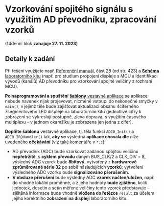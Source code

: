 # Vzorkování spojitého signálu s využitím AD převodníku, zpracování vzorků #

(14denní blok **zahajuje 27. 11. 2023**)

## Detaily k zadání ##

Při řešení využijete např. [Referenční manuál](https://moodle.vut.cz/pluginfile.php/707397/mod_label/intro/KL05P48M48SF1RM.pdf), část 28 (od str. 423) a [**Schéma** laboratorního kitu](https://moodle.vut.cz/pluginfile.php/707397/mod_label/intro/arm_kit.pdf) (např. pro studium propojení displeje s MCU a identifikaci vývodů (kanálů) AD převodníku pro vzorkování spojité veličiny z rozhraní MCU).

**Po naprogramování a spuštění** [**šablony** vestavné aplikace](https://moodle.vut.cz/pluginfile.php/707397/mod_label/intro/lab4_main.c) se aplikace nebude navenek nijak projevovat, nicméně vstoupí do nekonečné smyčky v `main()`, v jejímž těle bude zajišťovat aktualizaci obsahu 4ciferného 7segmentového LED displeje na laboratorním kitu (jednotlivé cifry k zobrazení se vykreslují postupně, zleva doprava, s využitím časového multiplexu - v jednom okamžiku je zobrazena jen jedna z cifer).

**Doplňte šablonu** vestavné aplikace, tj. těla funkcí `ADC0_Init()` a `ADC0_IRQHandler()` tak, **aby se** výsledná **aplikace chovala dle** níže uvedeného **očekávání** (viz také komentáře v `*.c`):

- AD převodník (ADC) bude vzorkovat zadanou spojitou veličinu **nepřetržitě**, s **cyklem převodu** daným BUS_CLK/2 a CLK_DIV = 8, výsledný ADC vzorek bude **8bitový**, vytvořený z **hardwarově zprůměrované série 32** po sobě následujících **vzorků**; vytvoření výsledného ADC vzorku bude **signalizováno přerušením**.
- **V obsluze přerušení** bude výsledný ADC **vzorek** **načten**/**uložen**, např. do vhodné lokální proměnné, a z jeho hodnoty **bude zjištěno**, kolik jednotek, desetin a setin měřené veličiny tento vzorek představuje – zjištěná informace bude vhodně **vložena do řetězce** `result` za účelem jejího korektního **zobrazení na displeji** laboratorního kitu.
